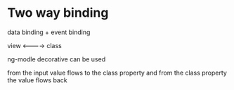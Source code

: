  # Two way binding

 data binding + event binding

 view <----> class

 ng-modle decorative can be used 

 from the input value flows to the class property and from the class property the value flows back 

 
